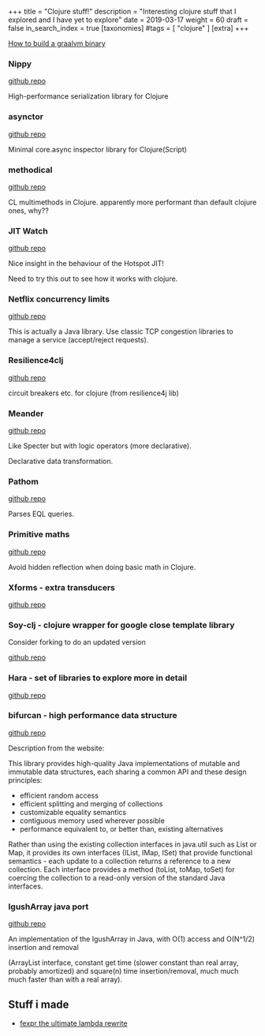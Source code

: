 +++
title = "Clojure stuff!"
description = "Interesting clojure stuff that I explored and I have yet to explore"
date = 2019-03-17
weight = 60
draft = false
in_search_index = true
[taxonomies]
#tags = [ "clojure" ]
[extra]
+++

[How to build a graalvm binary](https://github.com/BrunoBonacci/graalvm-clojure/blob/master/doc/clojure-graalvm-native-binary.md)

### Nippy

[github repo](https://github.com/ptaoussanis/nippy)

High-performance serialization library for Clojure

### asynctor

[github repo](https://github.com/ertugrulcetin/asynctor)

Minimal core.async inspector library for Clojure(Script)

### methodical

[github repo](https://github.com/camsaul/methodical)

CL multimethods in Clojure. apparently more performant than default clojure ones, why??

### JIT Watch

[github repo](https://github.com/AdoptOpenJDK/jitwatch)

Nice insight in the behaviour of the Hotspot JIT!

Need to try this out to see how it works with clojure.

### Netflix concurrency limits

[github repo](https://github.com/Netflix/concurrency-limits)

This is actually a Java library. Use classic TCP congestion libraries to manage a service (accept/reject requests).

### Resilience4clj

[github repo](https://github.com/luchiniatwork/resilience4clj-circuitbreaker)

circuit breakers etc. for clojure (from resilience4j lib)

### Meander

[github repo](https://github.com/noprompt/meander)

Like Specter but with logic operators (more declarative).

Declarative data transformation.

### Pathom

[github repo](https://github.com/wilkerlucio/pathom)

Parses EQL queries.

### Primitive maths

[github repo](https://github.com/ztellman/primitive-math)

Avoid hidden reflection when doing basic math in Clojure.

### Xforms - extra transducers

[github repo](https://github.com/cgrand/xforms)

### Soy-clj - clojure wrapper for google close template library

Consider forking to do an updated version

[github repo](https://github.com/codahale/soy-clj)

### Hara - set of libraries to explore more in detail

[github repo](https://github.com/zcaudate/hara)

### bifurcan - high performance data structure

[github repo](https://github.com/lacuna/bifurcan)

Description from the website:

This library provides high-quality Java implementations of mutable and immutable data structures, each sharing a common API and these design principles:
- efficient random access
- efficient splitting and merging of collections
- customizable equality semantics
- contiguous memory used wherever possible
- performance equivalent to, or better than, existing alternatives

Rather than using the existing collection interfaces in java.util such as List or Map, it provides its own interfaces (IList, IMap, ISet) that provide functional semantics - each update to a collection returns a reference to a new collection. Each interface provides a method (toList, toMap, toSet) for coercing the collection to a read-only version of the standard Java interfaces.

### IgushArray java port

[github repo](https://github.com/StoneT2000/IgushArray-Java)

An implementation of the IgushArray in Java, with O(1) access and O(N^1/2) insertion and removal

(ArrayList interface, constant get time (slower constant than real array, probably amortized)
and square(n) time insertion/removal, much much much faster than with a real array).

## Stuff i made

- [fexpr the ultimate lambda rewrite](./handmade/fexpr-the-ultimate-lambda.md)
